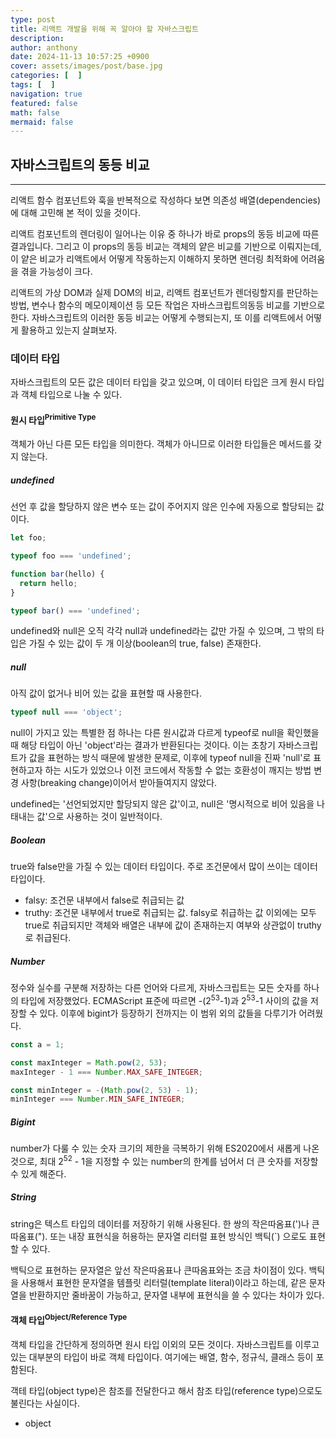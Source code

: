 ```yaml
---
type: post
title: 리액트 개발을 위해 꼭 알아야 할 자바스크립트
description:
author: anthony
date: 2024-11-13 10:57:25 +0900
cover: assets/images/post/base.jpg
categories: [  ]
tags: [  ]
navigation: true
featured: false
math: false
mermaid: false
---
```


## 자바스크립트의 동등 비교

____

리액트 함수 컴포넌트와 훅을 반복적으로 작성하다 보면 의존성 배열(dependencies)에 대해 고민해 본 적이 있을 것이다.

리액트 컴포넌트의 렌더링이 일어나는 이유 중 하나가 바로 props의 동등 비교에 따른 결과입니다. 그리고 이 props의 동등 비교는 객체의 얕은 비교를 기반으로
이뤄지는데, 이 얕은 비교가 리액트에서 어떻게 작동하는지 이해하지 못하면 렌더링 최적화에 어려움을 겪을 가능성이 크다.

리액트의 가상 DOM과 실제 DOM의 비교, 리액트 컴포넌트가 렌더링할지를 판단하는 방법, 변수나 함수의 메모이제이션 등 모든 작업은 자바스크립트의동등 비교를
기반으로 한다. 자바스크립트의 이러한 동등 비교는 어떻게 수행되는지, 또 이를 리액트에서 어떻게 활용하고 있는지 살펴보자.

### 데이터 타입

자바스크립트의 모든 값은 데이터 타입을 갖고 있으며, 이 데이터 타입은 크게 원시 타입과 객체 타입으로 나눌 수 있다.

#### 원시 타입<sup>Primitive Type</sup>

객체가 아닌 다른 모든 타입을 의미한다. 객체가 아니므로 이러한 타입들은 메서드를 갖지 않는다.

##### undefined

선언 후 값을 할당하지 않은 변수 또는 값이 주어지지 않은 인수에 자동으로 할당되는 값이다.

```javascript
let foo;

typeof foo === 'undefined';

function bar(hello) {
  return hello;
}

typeof bar() === 'undefined';
```

undefined와 null은 오직 각각 null과 undefined라는 값만 가질 수 있으며, 그 밖의 타입은 가질 수 있는 값이 두 개 이상(boolean의 true, false)
존재한다.

##### null

아직 값이 없거나 비어 있는 값을 표현할 때 사용한다.

```javascript
typeof null === 'object';
```

null이 가지고 있는 특별한 점 하나는 다른 원시값과 다르게 typeof로 null을 확인했을 때 해당 타입이 아닌 'object'라는 결과가 반환된다는 것이다. 이는
초창기 자바스크립트가 값을 표현하는 방식 때문에 발생한 문제로, 이후에 typeof null을 진짜 'null'로 표현하고자 하는 시도가 있었으나 이전 코드에서 작동할 수
없는 호환성이 깨지는 방법 변경 사항(breaking change)이어서 받아들여지지 않았다.

undefined는 '선언되었지만 할당되지 않은 값'이고, null은 '명시적으로 비어 있음을 나태내는 값'으로 사용하는 것이 일반적이다.

##### Boolean

true와 false만을 가질 수 있는 데이터 타입이다. 주로 조건문에서 많이 쓰이는 데이터 타입이다.

- falsy: 조건문 내부에서 false로 취급되는 값
- truthy: 조건문 내부에서 true로 취급되는 값. falsy로 취급하는 값 이외에는 모두 true로 취급되지만 객체와 배열은 내부에 값이 존재하는지 여부와 상관없이
truthy로 취급된다.

##### Number

정수와 실수를 구분해 저장하는 다른 언어와 다르게, 자바스크립트는 모든 숫자를 하나의 타입에 저장했었다. ECMAScript 표준에 따르면 -(2<sup>53</sup>-1)과
2<sup>53</sup>-1 사이의 값을 저장할 수 있다. 이후에 bigint가 등장하기 전까지는 이 범위 외의 값들을 다루기가 어려웠다.

```javascript
const a = 1;

const maxInteger = Math.pow(2, 53);
maxInteger - 1 === Number.MAX_SAFE_INTEGER;

const minInteger = -(Math.pow(2, 53) - 1);
minInteger === Number.MIN_SAFE_INTEGER;
```

##### Bigint

number가 다룰 수 있는 숫자 크기의 제한을 극복하기 위해 ES2020에서 새롭게 나온 것으로, 최대 2<sup>52</sup> - 1을 지정할 수 있는 number의 한계를
넘어서 더 큰 숫자를 저장할 수 있게 해준다.

##### String

string은 텍스트 타입의 데이터를 저장하기 위해 사용된다. 한 쌍의 작은따옴표(')나 큰따옴표("). 또는 내장 표현식을 허용하는 문자열 리터럴 표현 방식인 백틱(`)
으로도 표현할 수 있다.

백틱으로 표현하는 문자열은 앞선 작은따옴표나 큰따옴표와는 조금 차이점이 있다. 백틱을 사용해서 표현한 문자열을 템플릿 리터럴(template literal)이라고 하는데,
같은 문자열을 반환하지만 줄바꿈이 가능하고, 문자열 내부에 표현식을 쓸 수 있다는 차이가 있다.

#### 객체 타입<sup>Object/Reference Type</sup>

객체 타입을 간단하게 정의하면 원시 타입 이외의 모든 것이다. 자바스크립트를 이루고 있는 대부분의 타입이 바로 객체 타입이다. 여기에는 배열, 함수, 정규식, 클래스
등이 포함된다.

객테 타입(object type)은 참조를 전달한다고 해서 참조 타입(reference type)으로도 불린다는 사실이다.

- object

[1]: https://2ality.com/2013/10/typeof-null.html
[2]: https://web.archive.org/web/20160331031419/http://wiki.ecmascript.org:80/doku.php?id=hamony:typeof_null